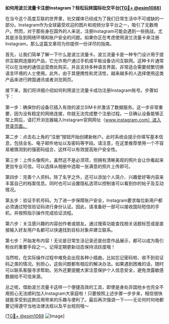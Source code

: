 **如何用波兰流量卡注册Instagram？轻松玩转国际社交平台[[TG💪+ @esim1088](https://t.me/s/esim1088)]**

在当今这个高度互联的世界里，社交媒体已经成为了我们日常生活中不可或缺的一部分。Instagram作为全球最受欢迎的图片和视频分享平台之一，吸引了无数用户。然而，对于那些身在国外的人来说，注册Instagram可能会遇到一些挑战，尤其是涉及到网络环境和账户安全的问题。如果你正在考虑使用波兰流量卡来注册Instagram，那么这篇文章将为你提供一份详尽的指南。

首先，让我们简单了解一下什么是波兰流量卡。波兰流量卡是一种专门设计用于提供互联网连接的产品，它允许用户通过手机或平板设备访问互联网。这种卡片通常可以在当地的通信运营商处购买，并且支持多种语言界面，非常适合需要频繁切换语言环境的人士使用。此外，由于其便携性和灵活性，越来越多的人选择使用这类产品来进行跨国通讯或者浏览网页。

接下来，我们将详细介绍如何利用波兰流量卡成功注册Instagram账号。步骤如下：

第一步：确保你的设备已插入有效的波兰SIM卡并激活了数据服务。这一步非常重要，因为没有稳定的网络连接，你就无法完成整个注册过程。一旦确认设备能够正常上网后，请打开浏览器输入Instagram官网网址（www.instagram.com）进入登录页面。

第二步：点击右上角的“注册”按钮开始创建新帐户。此时系统会提示你填写基本信息，包括全名、电子邮件地址以及密码等字段。请注意，在这里推荐使用一个不容易被猜测到的强密码组合，这样可以有效提高账户安全性。

第三步：上传头像照片。虽然这不是必须项，但拥有清晰美观的照片会让你看起来更加专业可信。可以选择从相册中选取一张满意的照片上传即可。

第四步：完善个人资料。除了名字之外，还可以添加个人简介、兴趣爱好等内容来丰富自己的档案信息。同时也可以设置隐私选项以控制谁可以看到你的帖子及互动情况。

第五步：验证手机号码。为了进一步保障账户安全，Instagram要求每位新用户都必须通过短信验证码进行身份认证。因此，请准备好一部可以接收国际短信的手机，并按照指示操作完成验证流程。

第六步：关注感兴趣的内容创作者或朋友。通过搜索功能查找相关话题标签或是直接输入好友用户名都可以快速找到目标对象并建立联系。

第七步：开始发布内容！无论是日常生活记录还是创意作品展示，都可以成为吸引粉丝的重要手段之一。记得定期更新动态保持活跃度哦！

当然啦，在实际操作过程中难免会出现各种小插曲，比如忘记密码啦、收不到验证码之类的情况。别担心，这些问题都有相应的解决办法。如果遇到困难的话，随时可以联系客服寻求帮助。另外还要提醒大家注意保护个人信息安全，避免泄露敏感数据给不可信来源。

总之呢，借助波兰流量卡这样一个便捷高效的工具，即使是身处异国他乡也完全不用担心无法顺利加入Instagram大家庭啦！只要按照上述步骤一步步来，相信很快就能享受到这款应用带来的乐趣与便利了。最后再次强调一下——无论何时何地都要记得遵守当地法律法规以及平台规则哦～

[[TG💪+ @esim1088](https://t.me/s/esim1088) ![Image](https://i.postimg.cc/4NQfJmqS/Snipaste-2025-05-13-00-14-12.png)]